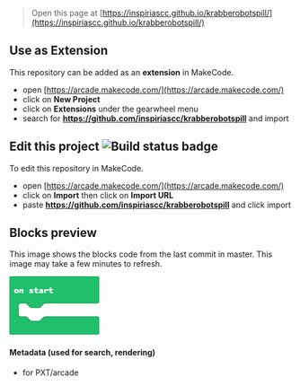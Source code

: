  


> Open this page at [https://inspiriascc.github.io/krabberobotspill/](https://inspiriascc.github.io/krabberobotspill/)

## Use as Extension

This repository can be added as an **extension** in MakeCode.

* open [https://arcade.makecode.com/](https://arcade.makecode.com/)
* click on **New Project**
* click on **Extensions** under the gearwheel menu
* search for **https://github.com/inspiriascc/krabberobotspill** and import

## Edit this project ![Build status badge](https://github.com/inspiriascc/krabberobotspill/workflows/MakeCode/badge.svg)

To edit this repository in MakeCode.

* open [https://arcade.makecode.com/](https://arcade.makecode.com/)
* click on **Import** then click on **Import URL**
* paste **https://github.com/inspiriascc/krabberobotspill** and click import

## Blocks preview

This image shows the blocks code from the last commit in master.
This image may take a few minutes to refresh.

![A rendered view of the blocks](https://github.com/inspiriascc/krabberobotspill/raw/master/.github/makecode/blocks.png)

#### Metadata (used for search, rendering)

* for PXT/arcade
<script src="https://makecode.com/gh-pages-embed.js"></script><script>makeCodeRender("{{ site.makecode.home_url }}", "{{ site.github.owner_name }}/{{ site.github.repository_name }}");</script>
